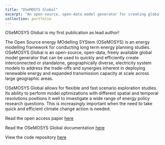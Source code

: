 ```yaml
---
title: "OSeMOSYS Global"
excerpt: "An open-source, open-data model generator for creating global energy system models<br/><img src='/images/osemosys-global.png'>"
collection: portfolio
---
```


OSeMOSYS Global is my first publication as lead author! 

The Open Source energy MOdelling SYStem (OSeMOSYS) is an energy modelling 
framework for conducting long term energy planning studies. OSeMOSYS Global is 
an open-source, open-data, freely available global model generator that can be 
used to quickly and efficiently create interconnected or standalone, 
geographically diverse, electricity system models to address the trade-offs 
and synergies inherent in deploying renewable energy and expanded transmission 
capacity at scale across large geographic areas.

OSeMOSYS Global allows for flexible and fast scenario exploration studies. 
Its ability to perform model optimizations with different spatial and temporal 
resolutions positions it well to investigate a wide range of energy policy 
research questions. This is increasingly important when the need to take 
quick and efficient climate change action is needed. 

Read the open access paper [here](https://www.nature.com/articles/s41597-022-01737-0)

Read the OSeMOSYS Global documentation [here](https://osemosys-global.readthedocs.io/en/latest/)

View the code repository [here](https://github.com/OSeMOSYS/osemosys_global)
